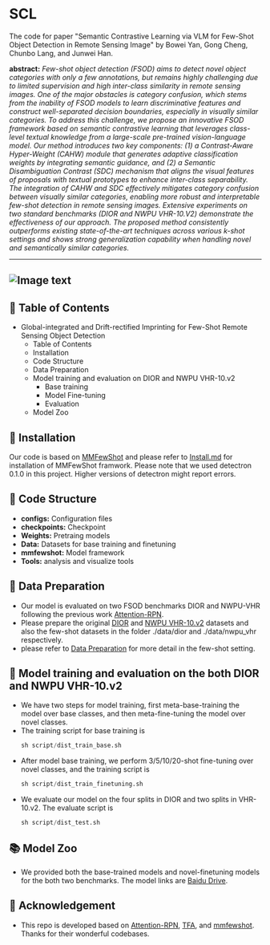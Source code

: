 # SCL
The code for paper "Semantic Contrastive Learning via VLM for Few-Shot Object Detection in Remote Sensing Image" by Bowei Yan, Gong Cheng, Chunbo Lang, and Junwei Han.

**abstract:** *Few-shot object detection (FSOD) aims to detect novel object categories with only a few annotations, but remains highly challenging due to limited supervision and high inter-class similarity in remote sensing images. One of the major obstacles is category confusion, which stems from the inability of FSOD models to learn discriminative features and construct well-separated decision boundaries, especially in visually similar categories. To address this challenge, we propose an innovative FSOD framework based on semantic contrastive learning that leverages class-level textual knowledge from a large-scale pre-trained vision-language model. Our method introduces two key components: (1) a Contrast-Aware Hyper-Weight (CAHW) module that generates adaptive classification weights by integrating semantic guidance, and (2) a Semantic Disambiguation Contrast (SDC) mechanism that aligns the visual features of proposals with textual prototypes to enhance inter-class separability. The integration of CAHW and SDC effectively mitigates category confusion between visually similar categories, enabling more robust and interpretable few-shot detection in remote sensing images. Extensive experiments on two standard benchmarks (DIOR and NWPU VHR-10.V2) demonstrate the effectiveness of our approach. The proposed method consistently outperforms existing state-of-the-art techniques across various k-shot settings and shows strong generalization capability when handling novel and semantically similar categories.*

---
![Image text](https://github.com/Ybowei/SCL/blob/main/picture/method.jpg)
---


## 📑 Table of Contents

* Global-integrated and Drift-rectified Imprinting for Few-Shot Remote Sensing Object Detection
  * Table of Contents
  * Installation
  * Code Structure
  * Data Preparation
  * Model training and evaluation on DIOR and NWPU VHR-10.v2
    * Base training
    * Model Fine-tuning
    * Evaluation
  * Model Zoo


## 🧩 Installation

Our code is based on [MMFewShot](https://github.com/open-mmlab/mmfewshot/tree/main) and please refer to [Install.md](https://github.com/open-mmlab/mmfewshot/blob/main/docs/en/install.md) for installation of MMFewShot framwork. 
Please note that we used detectron 0.1.0 in this project. Higher versions of detectron might report errors.


## 🏰 Code Structure

* **configs:** Configuration files
* **checkpoints:** Checkpoint
* **Weights:** Pretraing models
* **Data:** Datasets for base training and finetuning
* **mmfewshot:** Model framework
* **Tools:** analysis and visualize tools

## 💾 Data Preparation

* Our model is evaluated on two FSOD benchmarks DIOR and NWPU-VHR following the previous work [Attention-RPN](https://github.com/fanq15/FewX).
* Please prepare the original [DIOR](https://pan.baidu.com/s/1iLKT0JQoKXEJTGNxt5lSMg#list/path=%2F) and [NWPU VHR-10.v2](https://pan.baidu.com/s/1hqwzXeG?_at_=1728709381194#list/path=%2F) datasets and also the few-shot datasets in the folder ./data/dior and ./data/nwpu_vhr respectively.
* please refer to [Data Preparation](https://github.com/Ybowei/UNP/blob/main/data/preparation/README.md) for more detail in the few-shot setting.

## 📖 Model training and evaluation on the both DIOR and NWPU VHR-10.v2

* We have two steps for model training, first meta-base-training the model over base classes, and then meta-fine-tuning the model over novel classes.
* The training script for base training is
  ```Python
  sh script/dist_train_base.sh

 * After model base training, we perform 3/5/10/20-shot fine-tuning over novel classes, and the training script is
   ```Python
   sh script/dist_train_finetuning.sh

 * We evaluate our model on the four splits in DIOR and two splits in VHR-10.v2. The evaluate script is
   ```Python
   sh script/dist_test.sh

 ## 📚 Model Zoo
* We provided both the base-trained models and novel-finetuning models for the both two benchmarks. The model links are [Baidu Drive]().

 ## 👏 Acknowledgement
* This repo is developed based on [Attention-RPN](https://github.com/fanq15/FewX), [TFA](https://github.com/ucbdrive/few-shot-object-detection), and [mmfewshot](https://github.com/open-mmlab/mmfewshot/tree/main). Thanks for their wonderful codebases.

